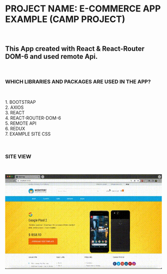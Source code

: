 <h1> PROJECT NAME: E-COMMERCE APP EXAMPLE (CAMP PROJECT) </h1></br>

<h2> This App created with React & React-Router DOM-6 and used remote Api. </h2>  </br>

<!-- <h2> The app is integrated to redux. </h2> </br> -->

<h3> WHICH LIBRARIES AND PACKAGES ARE USED IN THE APP? </h3> </br>

<p> 1. BOOTSTRAP </br> 
2. AXIOS </br>
3. REACT </br>
4. REACT-ROUTER-DOM-6 </br>
5. REMOTE API </br>
6. REDUX  </br>
7. EXAMPLE SITE CSS </p> </br>

<h3> SITE VIEW </h3> </br>

![](./src/ASSETS/screen.gif) </br>
